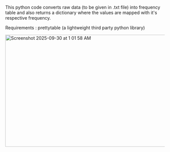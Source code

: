 This python code converts raw data (to be given in .txt file) into frequency table and also returns a dictionary where the values are mapped with it's respective frequency.

Requirements : prettytable (a lightweight third party python library)

<img width="961" height="356" alt="Screenshot 2025-09-30 at 1 01 58 AM" src="https://github.com/user-attachments/assets/fc832d89-2cdd-4f92-8fef-d09a53e2c44a" />
